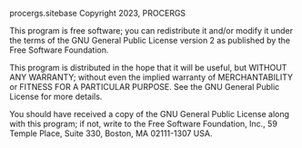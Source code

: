 procergs.sitebase Copyright 2023, PROCERGS

This program is free software; you can redistribute it and/or
modify it under the terms of the GNU General Public License version 2
as published by the Free Software Foundation.

This program is distributed in the hope that it will be useful,
but WITHOUT ANY WARRANTY; without even the implied warranty of
MERCHANTABILITY or FITNESS FOR A PARTICULAR PURPOSE. See the
GNU General Public License for more details.

You should have received a copy of the GNU General Public License
along with this program; if not, write to the Free Software
Foundation, Inc., 59 Temple Place, Suite 330, Boston,
MA 02111-1307 USA.

